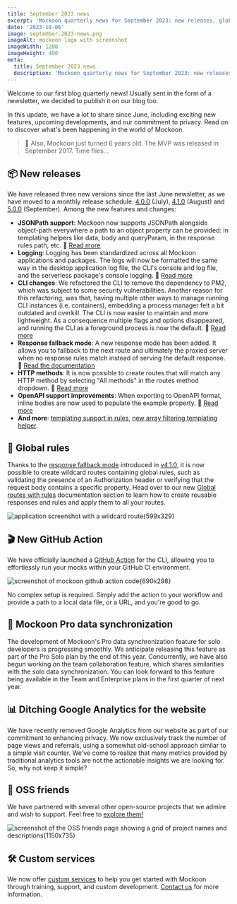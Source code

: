 ```yaml
---
title: September 2023 news
excerpt: 'Mockoon quarterly news for September 2023: new releases, global rules, GitHub Action, and more.'
date: '2023-10-06'
image: september-2023-news.png
imageAlt: mockoon logo with screenshot
imageWidth: 1200
imageHeight: 400
meta:
  title: September 2023 news
  description: 'Mockoon quarterly news for September 2023: new releases, global rules, GitHub Action, and more.'
---
```


Welcome to our first blog quarterly news! Usually sent in the form of a newsletter, we decided to publish it on our blog too.

In this update, we have a lot to share since June, including exciting new features, upcoming developments, and our commitment to privacy. Read on to discover what's been happening in the world of Mockoon.

> 🎂 Also, Mockoon just turned 6 years old. The MVP was released in September 2017. Time flies...

## 📦 New releases

We have released three new versions since the last June newsletter, as we have moved to a monthly release schedule. [4.0.0](/releases/4.0.0/) (July), [4.1.0](/releases/4.1.0/) (August) and [5.0.0](/releases/5.0.0/) (September). Among the new features and changes:

- **JSONPath support**: Mockoon now supports JSONPath alongside object-path everywhere a path to an object property can be provided: in templating helpers like data, body and queryParam, in the response rules path, etc. 📘&nbsp;[Read more](/releases/5.0.0/#jsonpath-support)
- **Logging**: Logging has been standardized across all Mockoon applications and packages. The logs will now be formatted the same way in the desktop application log file, the CLI's console and log file, and the serverless package's console logging. 📘&nbsp;[Read more](/releases/4.0.0/#logs-standardization-and-credentials-filtering)
- **CLI changes**: We refactored the CLI to remove the dependency to PM2, which was subject to some security vulnerabilities. Another reason for this refactoring, was that, having multiple other ways to manage running CLI instances (i.e. containers), embedding a process manager felt a bit outdated and overkill. The CLI is now easier to maintain and more lightweight. As a consequence multiple flags and options disappeared, and running the CLI as a foreground process is now the default. 📘&nbsp;[Read more](/releases/4.0.0/#cli)
- **Response fallback mode**: A new response mode has been added. It allows you to fallback to the next route and ultimately the proxied server when no response rules match instead of serving the default response. 📘&nbsp;[Read the documentation](/docs/latest/route-responses/multiple-responses/#fallback-mode)
- **HTTP methods**: It is now possible to create routes that will match any HTTP method by selecting "All methods" in the routes method dropdown. 📘&nbsp;[Read more](/releases/5.0.0/#routes-targeting-all-http-methods)
- **OpenAPI support improvements**: When exporting to OpenAPI format, inline bodies are now used to populate the example property. 📘&nbsp;[Read more](/releases/4.0.0/#openapi)
- **And more**: [templating support in rules](/releases/4.1.0/#dynamic-rules-with-templating), [new array filtering templating helper](/releases/4.1.0/#changes-to-templating-helpers).

## 📏 Global rules

Thanks to the [response fallback mode](/docs/latest/route-responses/multiple-responses/#fallback-mode) introduced in [v4.1.0](/releases/4.1.0/), it is now possible to create wildcard routes containing global rules, such as validating the presence of an Authorization header or verifying that the request body contains a specific property. Head over to our new [Global routes with rules](/docs/latest/route-responses/global-routes-with-rules/) documentation section to learn how to create reusable responses and rules and apply them to all your routes.

![application screenshot with a wildcard route{599x329}](/images/blog/september-2023-news/create-wildcard-route.png)

## 🎬 New GitHub Action

We have officially launched a [GitHub Action](https://github.com/marketplace/actions/mockoon-cli) for the CLI, allowing you to effortlessly run your mocks within your GitHub CI environment.

![screenshot of mockoon github action code{690x298}](/images/blog/september-2023-news/mockoon-github-action-code-screenshot.png)

No complex setup is required. Simply add the action to your workflow and provide a path to a local data file, or a URL, and you're good to go.

## 👷 Mockoon Pro data synchronization

The development of Mockoon's Pro data synchronization feature for solo developers is progressing smoothly. We anticipate releasing this feature as part of the Pro Solo plan by the end of this year. Concurrently, we have also begun working on the team collaboration feature, which shares similarities with the solo data synchronization. You can look forward to this feature being available in the Team and Enterprise plans in the first quarter of next year.

## 📊 Ditching Google Analytics for the website

We have recently removed Google Analytics from our website as part of our commitment to enhancing privacy. We now exclusively track the number of page views and referrals, using a somewhat old-school approach similar to a simple visit counter. We've come to realize that many metrics provided by traditional analytics tools are not the actionable insights we are looking for. So, why not keep it simple?

## 🤝 OSS friends

We have partnered with several other open-source projects that we admire and wish to support. Feel free to [explore them!](/oss-friends/)

![screenshot of the OSS friends page showing a grid of project names and descriptions{1150x735}](/images/blog/september-2023-news/oss-friends.png)

## 🛠️ Custom services

We now offer [custom services](/custom-services/) to help you get started with Mockoon through training, support, and custom development. [Contact us](/contact-form/) for more information.
